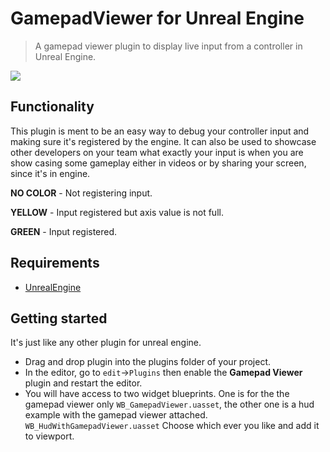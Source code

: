 # GamepadViewer for Unreal Engine

> A gamepad viewer plugin to display live input from a controller in Unreal Engine. 

![](https://github.com/MarcusMadland/GamepadViewer/blob/main/readme-gif01.gif)

## Functionality
This plugin is ment to be an easy way to debug your controller input and making sure it's registered by the engine. It can also be used to showcase other developers on your team what exactly your input is when you are show casing some gameplay either in videos or by sharing your screen, since it's in engine.

 **NO COLOR** - Not registering input. 

 **YELLOW**   - Input registered but axis value is not full. 

 **GREEN**    - Input registered. 

## Requirements 
- [UnrealEngine](https://www.unrealengine.com/)

## Getting started
It's just like any other plugin for unreal engine.

- Drag and drop plugin into the plugins folder of your project.
- In the editor, go to `edit`->`Plugins` then enable the **Gamepad Viewer** plugin and restart the editor.
- You will have access to two widget blueprints. One is for the the gamepad viewer only `WB_GamepadViewer.uasset`, the other one is a hud example with the gamepad viewer attached. `WB_HudWithGamepadViewer.uasset` Choose which ever you like and add it to viewport.


